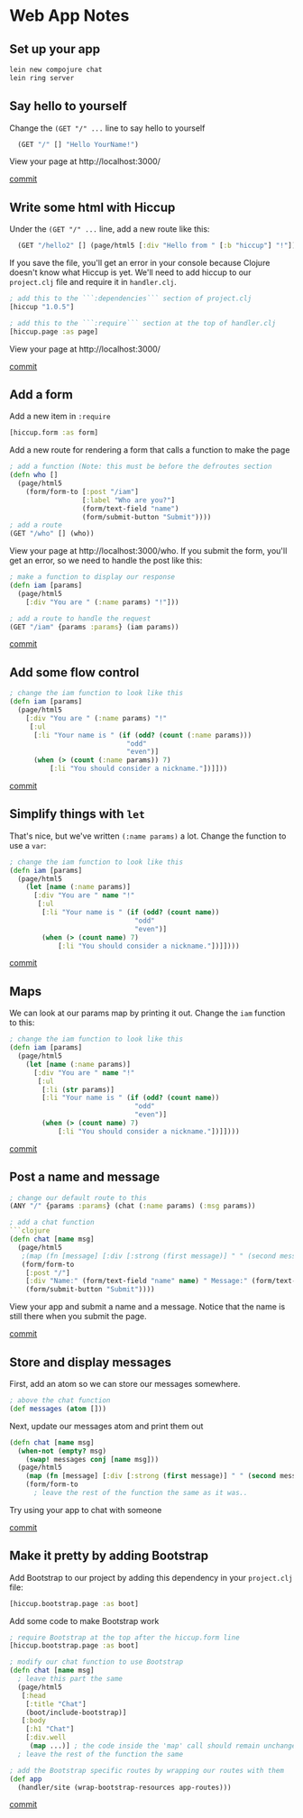 # Web App Notes


## Set up your app

```bash
lein new compojure chat
lein ring server
```


## Say hello to yourself

Change the ```(GET "/" ...``` line to say hello to yourself
```clojure
  (GET "/" [] "Hello YourName!")
```

View your page at http://localhost:3000/

[commit](https://github.com/clojurebridge-minneapolis/chat/commit/68695029d7933fc0272b4cd5d541ff9473db340b)


## Write some html with Hiccup

Under the ```(GET "/" ...``` line, add a new route like this:
```clojure
  (GET "/hello2" [] (page/html5 [:div "Hello from " [:b "hiccup"] "!"]))
```

If you save the file, you'll get an error in your console because Clojure doesn't know what Hiccup is yet. We'll need to add hiccup to our ```project.clj``` file and require it in ```handler.clj```.
```clojure
; add this to the ```:dependencies``` section of project.clj
[hiccup "1.0.5"]

; add this to the ```:require``` section at the top of handler.clj
[hiccup.page :as page]
```

View your page at http://localhost:3000/

[commit](https://github.com/clojurebridge-minneapolis/chat/commit/a5eb7cb2c6753cda053c716bc740fe6fdce5f9de)


## Add a form

Add a new item in ```:require```
```clojure
[hiccup.form :as form]
```

Add a new route for rendering a form that calls a function to make the page
```clojure
; add a function (Note: this must be before the defroutes section
(defn who []
  (page/html5
    (form/form-to [:post "/iam"]
                  [:label "Who are you?"]
                  (form/text-field "name")
                  (form/submit-button "Submit"))))
; add a route
(GET "/who" [] (who))
```

View your page at http://localhost:3000/who. If you submit the form, you'll get an error, so we need to handle the post like this:
```clojure
; make a function to display our response
(defn iam [params]
  (page/html5
    [:div "You are " (:name params) "!"]))

; add a route to handle the request
(GET "/iam" {params :params} (iam params))
```

[commit](https://github.com/clojurebridge-minneapolis/chat/commit/fda95cd021e832f8230d7eded8240488fb80d89f)


## Add some flow control

```clojure
; change the iam function to look like this
(defn iam [params]
  (page/html5
    [:div "You are " (:name params) "!"
     [:ul
      [:li "Your name is " (if (odd? (count (:name params)))
                             "odd"
                             "even")]
      (when (> (count (:name params)) 7)
          [:li "You should consider a nickname."])]]))
```

[commit](https://github.com/clojurebridge-minneapolis/chat/commit/705227c000454f18c0f1ac7bba79bcf7f71e627a)


## Simplify things with ```let```

That's nice, but we've written ```(:name params)``` a lot. Change the function to use a ```var```:
```clojure
; change the iam function to look like this
(defn iam [params]
  (page/html5
    (let [name (:name params)]
      [:div "You are " name "!"
       [:ul
        [:li "Your name is " (if (odd? (count name))
                               "odd"
                               "even")]
        (when (> (count name) 7)
            [:li "You should consider a nickname."])]])))
```

[commit](https://github.com/clojurebridge-minneapolis/chat/commit/4bf28482e4b6c72bba1c6b635a1e30b2fd9f9879)


## Maps

We can look at our params map by printing it out. Change the ```iam``` function to this:
```clojure
; change the iam function to look like this
(defn iam [params]
  (page/html5
    (let [name (:name params)]
      [:div "You are " name "!"
       [:ul
        [:li (str params)]
        [:li "Your name is " (if (odd? (count name))
                               "odd"
                               "even")]
        (when (> (count name) 7)
            [:li "You should consider a nickname."])]])))
```

[commit](https://github.com/clojurebridge-minneapolis/chat/commit/9dcfa8cf5577c6fa65d7f8141d7788a5e56d1add)


## Post a name and message

```clojure
; change our default route to this
(ANY "/" {params :params} (chat (:name params) (:msg params))

; add a chat function
```clojure
(defn chat [name msg]
  (page/html5
   ;(map (fn [message] [:div [:strong (first message)] " " (second message)]) @messages)
   (form/form-to
    [:post "/"]
    [:div "Name:" (form/text-field "name" name) " Message:" (form/text-field "msg")]
    (form/submit-button "Submit"))))
```

View your app and submit a name and a message. Notice that the name is still there when you
submit the page.

[commit](https://github.com/clojurebridge-minneapolis/chat/commit/0af9ad31c50d8bd8552df759ec6dfdba35b7dbb7)


## Store and display messages

First, add an atom so we can store our messages somewhere.
```clojure
; above the chat function
(def messages (atom []))
```

Next, update our messages atom and print them out
```clojure
(defn chat [name msg]
  (when-not (empty? msg)
    (swap! messages conj [name msg]))
  (page/html5
    (map (fn [message] [:div [:strong (first message)] " " (second message)]) @messages)
    (form/form-to
      ; leave the rest of the function the same as it was..
```

Try using your app to chat with someone

[commit](https://github.com/clojurebridge-minneapolis/chat/commit/7350384b5f97dc618a4e81a175e8bfaf12c629e1)


## Make it pretty by adding Bootstrap

Add Bootstrap to our project by adding this dependency in your ```project.clj``` file:
```clojure
[hiccup.bootstrap.page :as boot]
```

Add some code to make Bootstrap work
```clojure
; require Bootstrap at the top after the hiccup.form line
[hiccup.bootstrap.page :as boot]

; modify our chat function to use Bootstrap
(defn chat [name msg]
  ; leave this part the same
  (page/html5
   [:head
    [:title "Chat"]
    (boot/include-bootstrap)]
   [:body
    [:h1 "Chat"]
    [:div.well
     (map ...)] ; the code inside the 'map' call should remain unchanged
  ; leave the rest of the function the same

; add the Bootstrap specific routes by wrapping our routes with them
(def app
  (handler/site (wrap-bootstrap-resources app-routes)))
```

[commit](https://github.com/clojurebridge-minneapolis/chat/commit/a518836ff9b7e0016d006051fd88dd707ffcdbe7)

